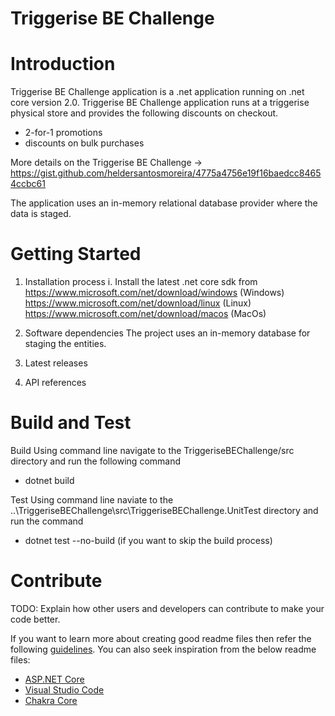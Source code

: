 # Triggerise BE Challenge

# Introduction 
Triggerise BE Challenge application is a .net application running on .net core version 2.0. 
Triggerise BE Challenge application runs at a triggerise physical store and provides the following discounts on checkout.

- 2-for-1 promotions
- discounts on bulk purchases

More details on the Triggerise BE Challenge -> https://gist.github.com/heldersantosmoreira/4775a4756e19f16baedcc84654ccbc61

The application uses an in-memory relational database provider where the data is staged.

# Getting Started

1.	Installation process
	i. 	Install the latest .net core sdk from 
		https://www.microsoft.com/net/download/windows (Windows)
		https://www.microsoft.com/net/download/linux (Linux)
		https://www.microsoft.com/net/download/macos (MacOs)

2.	Software dependencies
	The project uses an in-memory database for staging the entities.
	
3.	Latest releases

4.	API references

# Build and Test
Build
Using command line navigate to the TriggeriseBEChallenge/src directory and run the following command 
- dotnet build

Test
Using command line naviate to the ..\TriggeriseBEChallenge\src\TriggeriseBEChallenge.UnitTest directory
and run the command 
- dotnet test --no-build (if you want to skip the build process)

# Contribute
TODO: Explain how other users and developers can contribute to make your code better. 

If you want to learn more about creating good readme files then refer the following [guidelines](https://www.visualstudio.com/en-us/docs/git/create-a-readme). You can also seek inspiration from the below readme files:
- [ASP.NET Core](https://github.com/aspnet/Home)
- [Visual Studio Code](https://github.com/Microsoft/vscode)
- [Chakra Core](https://github.com/Microsoft/ChakraCore)